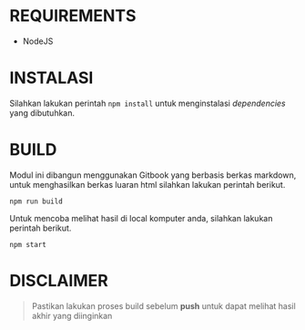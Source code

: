# REQUIREMENTS

- NodeJS

# INSTALASI

Silahkan lakukan perintah `npm install` untuk menginstalasi *dependencies* yang
dibutuhkan.

# BUILD

Modul ini dibangun menggunakan Gitbook yang berbasis berkas markdown, untuk
menghasilkan berkas luaran html silahkan lakukan perintah berikut.

```
npm run build
```

Untuk mencoba melihat hasil di local komputer anda, silahkan lakukan perintah
berikut.

```
npm start
```

# DISCLAIMER

> Pastikan lakukan proses build sebelum **push** untuk dapat melihat hasil akhir
> yang diinginkan
